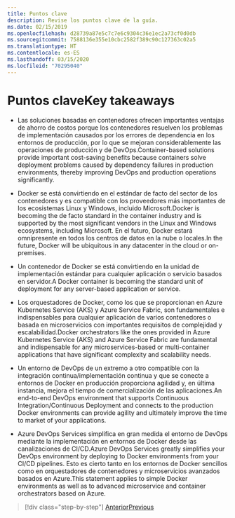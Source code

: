 ```yaml
---
title: Puntos clave
description: Revise los puntos clave de la guía.
ms.date: 02/15/2019
ms.openlocfilehash: d28739a87e5c7c7e6c9304c36e1ec2a73cf0d0db
ms.sourcegitcommit: 7588136e355e10cbc2582f389c90c127363c02a5
ms.translationtype: HT
ms.contentlocale: es-ES
ms.lasthandoff: 03/15/2020
ms.locfileid: "70295040"
---
```

# <a name="key-takeaways"></a><span data-ttu-id="ee040-103">Puntos clave</span><span class="sxs-lookup"><span data-stu-id="ee040-103">Key takeaways</span></span>

- <span data-ttu-id="ee040-104">Las soluciones basadas en contenedores ofrecen importantes ventajas de ahorro de costos porque los contenedores resuelven los problemas de implementación causados por los errores de dependencia en los entornos de producción, por lo que se mejoran considerablemente las operaciones de producción y de DevOps.</span><span class="sxs-lookup"><span data-stu-id="ee040-104">Container-based solutions provide important cost-saving benefits because containers solve deployment problems caused by dependency failures in production environments, thereby improving DevOps and production operations significantly.</span></span>

- <span data-ttu-id="ee040-105">Docker se está convirtiendo en el estándar de facto del sector de los contenedores y es compatible con los proveedores más importantes de los ecosistemas Linux y Windows, incluido Microsoft.</span><span class="sxs-lookup"><span data-stu-id="ee040-105">Docker is becoming the de facto standard in the container industry and is supported by the most significant vendors in the Linux and Windows ecosystems, including Microsoft.</span></span> <span data-ttu-id="ee040-106">En el futuro, Docker estará omnipresente en todos los centros de datos en la nube o locales.</span><span class="sxs-lookup"><span data-stu-id="ee040-106">In the future, Docker will be ubiquitous in any datacenter in the cloud or on-premises.</span></span>

- <span data-ttu-id="ee040-107">Un contenedor de Docker se está convirtiendo en la unidad de implementación estándar para cualquier aplicación o servicio basados en servidor.</span><span class="sxs-lookup"><span data-stu-id="ee040-107">A Docker container is becoming the standard unit of deployment for any server-based application or service.</span></span>

- <span data-ttu-id="ee040-108">Los orquestadores de Docker, como los que se proporcionan en Azure Kubernetes Service (AKS) y Azure Service Fabric, son fundamentales e indispensables para cualquier aplicación de varios contenedores o basada en microservicios con importantes requisitos de complejidad y escalabilidad.</span><span class="sxs-lookup"><span data-stu-id="ee040-108">Docker orchestrators like the ones provided in Azure Kubernetes Service (AKS) and Azure Service Fabric are fundamental and indispensable for any microservices-based or multi-container applications that have significant complexity and scalability needs.</span></span>

- <span data-ttu-id="ee040-109">Un entorno de DevOps de un extremo a otro compatible con la integración continua/implementación continua y que se conecte a entornos de Docker en producción proporciona agilidad y, en última instancia, mejora el tiempo de comercialización de las aplicaciones.</span><span class="sxs-lookup"><span data-stu-id="ee040-109">An end-to-end DevOps environment that supports Continuous Integration/Continuous Deployment and connects to the production Docker environments can provide agility and ultimately improve the time to market of your applications.</span></span>

- <span data-ttu-id="ee040-110">Azure DevOps Services simplifica en gran medida el entorno de DevOps mediante la implementación en entornos de Docker desde las canalizaciones de CI/CD.</span><span class="sxs-lookup"><span data-stu-id="ee040-110">Azure DevOps Services greatly simplifies your DevOps environment by deploying to Docker environments from your CI/CD pipelines.</span></span> <span data-ttu-id="ee040-111">Esto es cierto tanto en los entornos de Docker sencillos como en orquestadores de contenedores y microservicios avanzados basados en Azure.</span><span class="sxs-lookup"><span data-stu-id="ee040-111">This statement applies to simple Docker environments as well as to advanced microservice and container orchestrators based on Azure.</span></span>

>[!div class="step-by-step"]
>[<span data-ttu-id="ee040-112">Anterior</span><span class="sxs-lookup"><span data-stu-id="ee040-112">Previous</span></span>](../run-manage-monitor-docker-environments/monitor-containerized-application-services.md)
